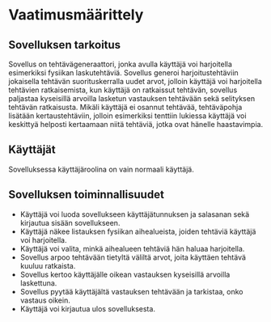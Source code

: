 # Vaatimusmäärittely

## Sovelluksen tarkoitus

Sovellus on tehtävägeneraattori, jonka avulla käyttäjä voi harjoitella esimerkiksi fysiikan laskutehtäviä. Sovellus generoi harjoitustehtäviin jokaisella tehtävän suorituskerralla uudet arvot, jolloin käyttäjä voi harjoitella tehtävien ratkaisemista, kun käyttäjä on ratkaissut tehtävän, sovellus paljastaa kyseisillä arvoilla lasketun vastauksen tehtävään sekä selityksen tehtävän ratkaisusta. Mikäli käyttäjä ei osannut tehtävää, tehtäväpohja lisätään kertaustehtäviin, jolloin esimerkiksi tenttiin lukiessa käyttäjä voi keskittyä helposti kertaamaan niitä tehtäviä, jotka ovat hänelle haastavimpia.

## Käyttäjät

Sovelluksessa käyttäjäroolina on vain normaali käyttäjä.

## Sovelluksen toiminnallisuudet

- Käyttäjä voi luoda sovellukseen käyttäjätunnuksen ja salasanan sekä kirjautua sisään sovellukseen.
- Käyttäjä näkee listauksen fysiikan aihealueista, joiden tehtäviä käyttäjä voi harjoitella.
- Käyttäjä voi valita, minkä aihealueen tehtäviä hän haluaa harjoitella.
- Sovellus arpoo tehtävään tietyltä väliltä arvot, joita käyttäen tehtävä kuuluu ratkaista.
- Sovellus kertoo käyttäjälle oikean vastauksen kyseisillä arvoilla laskettuna.
- Sovellus pyytää käyttäjältä vastauksen tehtävään ja tarkistaa, onko vastaus oikein.
- Käyttäjä voi kirjautua ulos sovelluksesta.

